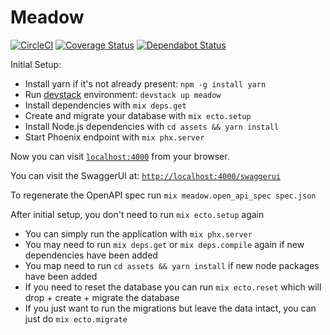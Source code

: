 # Meadow

[![CircleCI](https://circleci.com/gh/nulib/meadow.svg?style=svg)](https://circleci.com/gh/nulib/meadow)
[![Coverage Status](https://coveralls.io/repos/github/nulib/meadow/badge.svg)](https://coveralls.io/github/nulib/meadow)
[![Dependabot Status](https://api.dependabot.com/badges/status?host=github&repo=nulib/meadow)](https://dependabot.com)

Initial Setup:

- Install yarn if it's not already present: `npm -g install yarn`
- Run [devstack](https://github.com/nulib/devstack) environment: `devstack up meadow`
- Install dependencies with `mix deps.get`
- Create and migrate your database with `mix ecto.setup`
- Install Node.js dependencies with `cd assets && yarn install`
- Start Phoenix endpoint with `mix phx.server`

Now you can visit [`localhost:4000`](http://localhost:4000) from your browser.

You can visit the SwaggerUI at: [`http://localhost:4000/swaggerui`](http://localhost:4000/swaggerui)

To regenerate the OpenAPI spec run
`mix meadow.open_api_spec spec.json`

After initial setup, you don't need to run `mix ecto.setup` again

- You can simply run the application with `mix phx.server`
- You may need to run `mix deps.get` or `mix deps.compile` again if new dependencies have been added
- You map need to run `cd assets && yarn install` if new node packages have been added
- If you need to reset the database you can run `mix ecto.reset` which will drop + create + migrate the database
- If you just want to run the migrations but leave the data intact, you can just do `mix ecto.migrate`
